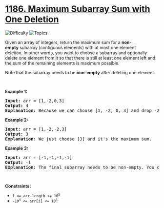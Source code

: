 # [1186. Maximum Subarray Sum with One Deletion](https://leetcode.com/problems/maximum-subarray-sum-with-one-deletion)

![Difficulty](https://img.shields.io/badge/Difficulty-Medium-blue.svg) ![Topics](https://img.shields.io/badge/Topics-Array,%20Dynamic%20Programming-orange.svg)
<br/>

<p>Given an array of integers, return the maximum sum for a <strong>non-empty</strong>&nbsp;subarray (contiguous elements) with at most one element deletion.&nbsp;In other words, you want to choose a subarray and optionally delete one element from it so that there is still at least one element left and the&nbsp;sum of the remaining elements is maximum possible.</p>

<p>Note that the subarray needs to be <strong>non-empty</strong> after deleting one element.</p>

<p>&nbsp;</p>
<p><strong class="example">Example 1:</strong></p>

<pre>
<strong>Input:</strong> arr = [1,-2,0,3]
<strong>Output:</strong> 4
<strong>Explanation: </strong>Because we can choose [1, -2, 0, 3] and drop -2, thus the subarray [1, 0, 3] becomes the maximum value.</pre>

<p><strong class="example">Example 2:</strong></p>

<pre>
<strong>Input:</strong> arr = [1,-2,-2,3]
<strong>Output:</strong> 3
<strong>Explanation: </strong>We just choose [3] and it&#39;s the maximum sum.
</pre>

<p><strong class="example">Example 3:</strong></p>

<pre>
<strong>Input:</strong> arr = [-1,-1,-1,-1]
<strong>Output:</strong> -1
<strong>Explanation:</strong>&nbsp;The final subarray needs to be non-empty. You can&#39;t choose [-1] and delete -1 from it, then get an empty subarray to make the sum equals to 0.
</pre>

<p>&nbsp;</p>
<p><strong>Constraints:</strong></p>

<ul>
	<li><code>1 &lt;= arr.length &lt;= 10<sup>5</sup></code></li>
	<li><code>-10<sup>4</sup> &lt;= arr[i] &lt;= 10<sup>4</sup></code></li>
</ul>

